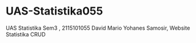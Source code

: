 # UAS-Statistika055
UAS Statistika Sem3 , 2115101055 David Mario Yohanes Samosir, Website Statistika CRUD
